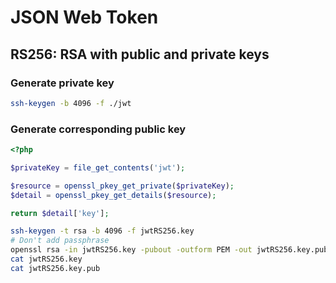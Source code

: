 # JSON Web Token

## RS256: RSA with public and private keys

### Generate private key

```bash
ssh-keygen -b 4096 -f ./jwt
```

### Generate corresponding public key

```php
<?php

$privateKey = file_get_contents('jwt');

$resource = openssl_pkey_get_private($privateKey);
$detail = openssl_pkey_get_details($resource);

return $detail['key'];
```

```bash
ssh-keygen -t rsa -b 4096 -f jwtRS256.key
# Don't add passphrase
openssl rsa -in jwtRS256.key -pubout -outform PEM -out jwtRS256.key.pub
cat jwtRS256.key
cat jwtRS256.key.pub
```